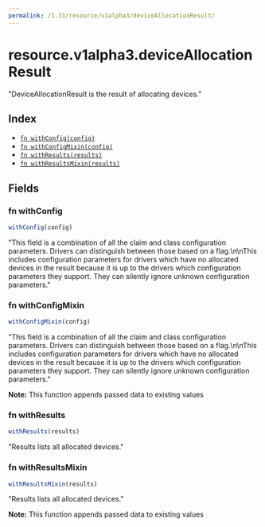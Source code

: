 ```yaml
---
permalink: /1.31/resource/v1alpha3/deviceAllocationResult/
---
```


# resource.v1alpha3.deviceAllocationResult

"DeviceAllocationResult is the result of allocating devices."

## Index

* [`fn withConfig(config)`](#fn-withconfig)
* [`fn withConfigMixin(config)`](#fn-withconfigmixin)
* [`fn withResults(results)`](#fn-withresults)
* [`fn withResultsMixin(results)`](#fn-withresultsmixin)

## Fields

### fn withConfig

```ts
withConfig(config)
```

"This field is a combination of all the claim and class configuration parameters. Drivers can distinguish between those based on a flag.\n\nThis includes configuration parameters for drivers which have no allocated devices in the result because it is up to the drivers which configuration parameters they support. They can silently ignore unknown configuration parameters."

### fn withConfigMixin

```ts
withConfigMixin(config)
```

"This field is a combination of all the claim and class configuration parameters. Drivers can distinguish between those based on a flag.\n\nThis includes configuration parameters for drivers which have no allocated devices in the result because it is up to the drivers which configuration parameters they support. They can silently ignore unknown configuration parameters."

**Note:** This function appends passed data to existing values

### fn withResults

```ts
withResults(results)
```

"Results lists all allocated devices."

### fn withResultsMixin

```ts
withResultsMixin(results)
```

"Results lists all allocated devices."

**Note:** This function appends passed data to existing values